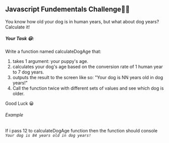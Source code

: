 ## Javascript Fundementals Challenge💪🏾

You know how old your dog is in human years, but what about dog years? Calculate it!

##### Your Task 😃:

Write a function named calculateDogAge that:

1. takes 1 argument: your puppy's age.
2. calculates your dog's age based on the conversion rate of 1 human year to 7 dog years.
3. outputs the result to the screen like so: "Your dog is NN years old in dog years!"
4. Call the function twice with different sets of values and see which dog is older.

Good Luck 😀

###### Example

If i pass 12 to calculateDogAge function then the function should console _`Your dog is 84 years old in dog years!`_
